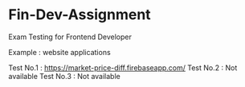 # Fin-Dev-Assignment
Exam Testing for Frontend Developer

Example : website applications

Test No.1 : https://market-price-diff.firebaseapp.com/
Test No.2 : Not available
Test No.3 : Not available
